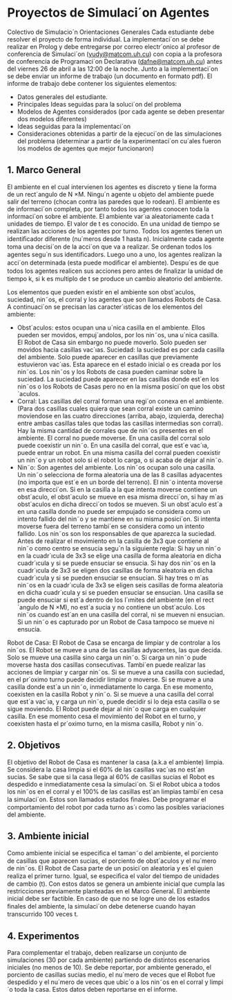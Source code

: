# Proyectos de Simulaci´on Agentes
Colectivo de Simulacio´n
Orientaciones Generales
Cada estudiante debe resolver el proyecto de forma individual. La implementaci´on se debe realizar en Prolog y debe entregarse por correo electr´onico al profesor de conferencia de Simulaci´on (yudy@matcom.uh.cu) con copia a la profesora de conferencia de Programaci´on Declarativa (dafne@matcom.uh.cu) antes del viernes 26 de abril a las 12:00 de la noche. Junto a la implementaci´on se debe enviar un informe de trabajo (un documento en formato pdf). El informe de trabajo debe contener los siguientes elementos:
- Datos generales del estudiante.
- Principales Ideas seguidas para la soluci´on del problema
- Modelos de Agentes considerados (por cada agente se deben presentar dos modelos diferentes)
- Ideas seguidas para la implementaci´on
- Consideraciones obtenidas a partir de la ejecuci´on de las simulaciones del problema (determinar a partir de la experimentaci´on cu´ales fueron los modelos de agentes que mejor funcionaron)
## 1. Marco General
El ambiente en el cual intervienen los agentes es discreto y tiene la forma de un rect´angulo de N ×M. Ningu´n agente u objeto del ambiente puede salir del terreno (chocan contra las paredes que lo rodean). El ambiente es de informaci´on completa, por tanto todos los agentes conocen toda la informaci´on sobre el ambiente. El ambiente var´ıa aleatoriamente cada t unidades de tiempo. El valor de t es conocido. En una unidad de tiempo se realizan las acciones de los agentes por turno. Todos los agentes tienen un identiﬁcador diferente (nu´meros desde 1 hasta n). Inicialmente cada agente toma una decisi´on de la acci´on que va a realizar. Se ordenan todos los agentes segu´n sus identiﬁcadors. Luego uno a uno, los agentes realizan la acci´on determinada (esta puede modiﬁcar el ambiente). Despu´es de que todos los agentes realicen sus acciones pero antes de ﬁnalizar la unidad de tiempo k, si k es multiplo de t se produce un cambio aleatorio del ambiente.

Los elementos que pueden existir en el ambiente son obst´aculos, suciedad, nin˜os, el corral y los agentes que son llamados Robots de Casa. A continuaci´on se precisan las caracter´ısticas de los elementos del ambiente:
- Obst´aculos: estos ocupan una u´nica casilla en el ambiente. Ellos pueden ser movidos, empuj´andolos, por los nin˜os, una u´nica casilla. El Robot de Casa sin embargo no puede moverlo. Solo pueden ser movidos hacia casillas vac´ıas.
Suciedad: la suciedad es por cada casilla del ambiente. Solo puede aparecer en casillas que previamente estuvieron vac´ıas. Esta aparece en el estado inicial o es creada por los nin˜os. Los nin˜os y los Robots de casa pueden caminar sobre la suciedad. La suciedad puede aparecer en las casillas donde est´en los nin˜os o los Robots de Casas pero no en la misma posici´on que los obst´aculos.
- Corral: Las casillas del corral forman una regi´on conexa en el ambiente. (Para dos casillas cuales quiera que sean corral existe un camino moviendose en las cuatro direcciones (arriba, abajo, izquierda, derecha) entre ambas casillas tales que todas las casillas intermedias son corral). Hay la misma cantidad de corrales que de nin˜os presentes en el ambiente. El corral no puede moverse. En una casilla del corral solo puede coexistir un nin˜o. En una casilla del corral, que est´e vac´ıa, puede entrar un robot. En una misma casilla del corral pueden coexistir un nin˜o y un robot solo si el robot lo carga, o si acaba de dejar al nin˜o.
- Nin˜o: Son agentes del ambiente. Los nin˜os ocupan solo una casilla. Un nin˜o selecciona de forma aleatoria una de las 8 casillas adyacentes (no importa que est´e en un borde del terreno). El nin˜o intenta moverse en esa direcci´on. Si en la casilla a la que intenta moverse contiene un obst´aculo, el obst´aculo se mueve en esa misma direcci´on, si hay m´as obst´aculos en dicha direcci´on todos se mueven. Si un obst´aculo est´a en una casilla donde no puede ser empujado se considera como un intento fallido del nin˜o y se mantiene en su misma posici´on. Si intenta moverse fuera del terreno tambi´en se considera como un intento fallido. Los nin˜os son los responsables de que aparezca la suciedad. Antes de realizar el movimiento en la casilla de 3x3 que contiene al nin˜o como centro se ensucia segu´n la siguiente regla: Si hay un nin˜o en la cuadr´ıcula de 3x3 se elige una casilla de forma aleatoria en dicha cuadr´ıcula y si se puede ensuciar se ensucia. Si hay dos nin˜os en la cuadr´ıcula de 3x3 se eligen dos casillas de forma aleatoria en dicha cuadr´ıcula y si se pueden ensuciar se ensucian. Si hay tres o m´as nin˜os en la cuadr´ıcula de 3x3 se eligen seis casillas de forma aleatoria en dicha cuadr´ıcula y si se pueden ensuciar se ensucian. Una casilla se puede ensuciar si est´a dentro de los l´ımites del ambiente (en el rect´angulo de N ×M), no est´a sucia y no contiene un obst´aculo. Los nin˜os cuando est´an en una casilla del corral, ni se mueven ni ensucian. Si un nin˜o es capturado por un Robot de Casa tampoco se mueve ni ensucia.


Robot de Casa: El Robot de Casa se encarga de limpiar y de controlar a los nin˜os. El Robot se mueve a una de las casillas adyacentes, las que decida. Solo se mueve una casilla sino carga un nin˜o. Si carga un nin˜o pude moverse hasta dos casillas consecutivas. Tambi´en puede realizar las acciones de limpiar y cargar nin˜os. Si se mueve a una casilla con suciedad, en el pr´oximo turno puede decidir limpiar o moverse. Si se mueve a una casilla donde est´a un nin˜o, inmediatamente lo carga. En ese momento, coexisten en la casilla Robot y nin˜o. Si se mueve a una casilla del corral que est´a vac´ıa, y carga un nin˜o, puede decidir si lo deja esta casilla o se sigue moviendo. El Robot puede dejar al nin˜o que carga en cualquier casilla. En ese momento cesa el movimiento del Robot en el turno, y coexisten hasta el pr´oximo turno, en la misma casilla, Robot y nin˜o.
## 2. Objetivos
El objetivo del Robot de Casa es mantener la casa (a.k.a el ambiente) limpia. Se considera la casa limpia si el 60% de las casillas vac´ıas no est´an sucias. Se sabe que si la casa llega al 60% de casillas sucias el Robot es despedido e inmediatamente cesa la simulaci´on. Si el Robot ubica a todos los nin˜os en el corral y el 100% de las casillas est´an limpias tambi´en cesa la simulaci´on. Estos son llamados estados ﬁnales. Debe programar el comportamiento del robot por cada turno as´ı como las posibles variaciones del ambiente.
## 3. Ambiente inicial
Como ambiente inicial se especiﬁca el taman˜o del ambiente, el porciento de casillas que aparecen sucias, el porciento de obst´aculos y el nu´mero de nin˜os. El Robot de Casa parte de un posici´on aleatoria y es´el quien realiza el primer turno. Igual, se especiﬁca el valor del tiempo de unidades de cambio (t). Con estos datos se genera un ambiente inicial que cumpla las restricciones previamente planteadas en el Marco General. El ambiente inicial debe ser factible. En caso de que no se logre uno de los estados ﬁnales del ambiente, la simulaci´on debe detenerse cuando hayan transcurrido 100 veces t.
## 4. Experimentos
Para complementar el trabajo, deben realizarse un conjunto de simulaciones (30 por cada ambiente) partiendo de distintos escenarios iniciales (no menos de 10). Se debe reportar, por ambiente generado, el porciento de casillas sucias medio, el nu´mero de veces que el Robot fue despedido y el nu´mero de veces que ubic´o a los nin˜os en el corral y limpi´o toda la casa. Estos datos deben reportarse en el informe.